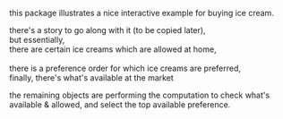 this package illustrates a nice interactive example for buying ice cream.

there's a story to go along with it (to be copied later),<br/>
but essentially,<br/>
there are certain ice creams which are allowed at home,<br/>         
there is a preference order for which ice creams are preferred,<br/>
finally, there's what's available at the market

the remaining objects are performing the computation to check
what's available & allowed, and select the top available preference.
